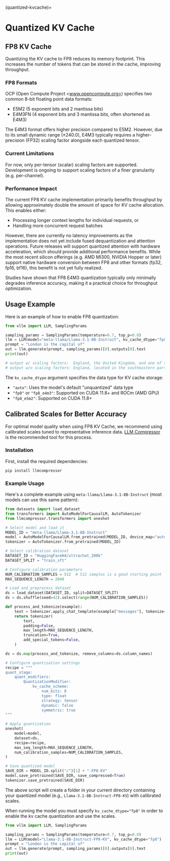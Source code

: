 (quantized-kvcache)=

# Quantized KV Cache

## FP8 KV Cache

Quantizing the KV cache to FP8 reduces its memory footprint. This increases the number of tokens that can be stored in the cache, improving throughput.

### FP8 Formats

OCP (Open Compute Project <www.opencompute.org>) specifies two common 8-bit floating point data formats:

- E5M2 (5 exponent bits and 2 mantissa bits)
- E4M3FN (4 exponent bits and 3 mantissa bits, often shortened as E4M3)

The E4M3 format offers higher precision compared to E5M2. However, due to its small dynamic range (±240.0), E4M3 typically requires a higher-precision (FP32) scaling factor alongside each quantized tensor.

### Current Limitations

For now, only per-tensor (scalar) scaling factors are supported. Development is ongoing to support scaling factors of a finer granularity (e.g. per-channel).

### Performance Impact

The current FP8 KV cache implementation primarily benefits throughput by allowing approximately double the amount of space for KV cache allocation. This enables either:

- Processing longer context lengths for individual requests, or
- Handling more concurrent request batches

However, there are currently no latency improvements as the implementation does not yet include fused dequantization and attention operations. Future releases will support quantized attention with hardware acceleration, which should provide additional performance benefits. While the most recent silicon offerings (e.g. AMD MI300, NVIDIA Hopper or later) support native hardware conversion between FP8 and other formats (fp32, fp16, bf16), this benefit is not yet fully realized.

Studies have shown that FP8 E4M3 quantization typically only minimally degrades inference accuracy, making it a practical choice for throughput optimization.

## Usage Example

Here is an example of how to enable FP8 quantization:

```python
from vllm import LLM, SamplingParams

sampling_params = SamplingParams(temperature=0.7, top_p=0.8)
llm = LLM(model="meta-llama/Llama-3.1-8B-Instruct", kv_cache_dtype="fp8")
prompt = "London is the capital of"
out = llm.generate(prompt, sampling_params)[0].outputs[0].text
print(out)

# output w/ scaling factors:  England, the United Kingdom, and one of the world's leading financial,
# output w/o scaling factors: England, located in the southeastern part of the country. It is known
```

The `kv_cache_dtype` argument specifies the data type for KV cache storage:
- `"auto"`: Uses the model's default "unquantized" data type
- `"fp8"` or `"fp8_e4m3"`: Supported on CUDA 11.8+ and ROCm (AMD GPU)
- `"fp8_e5m2"`: Supported on CUDA 11.8+

## Calibrated Scales for Better Accuracy

For optimal model quality when using FP8 KV Cache, we recommend using calibrated scales tuned to representative inference data. [LLM Compressor](https://github.com/vllm-project/llm-compressor/) is the recommended tool for this process.

### Installation

First, install the required dependencies:

```console
pip install llmcompressor
```

### Example Usage

Here's a complete example using `meta-llama/Llama-3.1-8B-Instruct` (most models can use this same pattern):

```python
from datasets import load_dataset
from transformers import AutoModelForCausalLM, AutoTokenizer
from llmcompressor.transformers import oneshot

# Select model and load it
MODEL_ID = "meta-llama/Llama-3.1-8B-Instruct"
model = AutoModelForCausalLM.from_pretrained(MODEL_ID, device_map="auto", torch_dtype="auto")
tokenizer = AutoTokenizer.from_pretrained(MODEL_ID)

# Select calibration dataset
DATASET_ID = "HuggingFaceH4/ultrachat_200k"
DATASET_SPLIT = "train_sft"

# Configure calibration parameters
NUM_CALIBRATION_SAMPLES = 512  # 512 samples is a good starting point
MAX_SEQUENCE_LENGTH = 2048

# Load and preprocess dataset
ds = load_dataset(DATASET_ID, split=DATASET_SPLIT)
ds = ds.shuffle(seed=42).select(range(NUM_CALIBRATION_SAMPLES))

def process_and_tokenize(example):
    text = tokenizer.apply_chat_template(example["messages"], tokenize=False)
    return tokenizer(
        text,
        padding=False,
        max_length=MAX_SEQUENCE_LENGTH,
        truncation=True,
        add_special_tokens=False,
    )

ds = ds.map(process_and_tokenize, remove_columns=ds.column_names)

# Configure quantization settings
recipe = """
quant_stage:
    quant_modifiers:
        QuantizationModifier:
            kv_cache_scheme:
                num_bits: 8
                type: float
                strategy: tensor
                dynamic: false
                symmetric: true
"""

# Apply quantization
oneshot(
    model=model,
    dataset=ds,
    recipe=recipe,
    max_seq_length=MAX_SEQUENCE_LENGTH,
    num_calibration_samples=NUM_CALIBRATION_SAMPLES,
)

# Save quantized model
SAVE_DIR = MODEL_ID.split("/")[1] + "-FP8-KV"
model.save_pretrained(SAVE_DIR, save_compressed=True)
tokenizer.save_pretrained(SAVE_DIR)
```

The above script will create a folder in your current directory containing your quantized model (e.g., `Llama-3.1-8B-Instruct-FP8-KV`) with calibrated scales.

When running the model you must specify `kv_cache_dtype="fp8"` in order to enable the kv cache quantization and use the scales.

```python
from vllm import LLM, SamplingParams

sampling_params = SamplingParams(temperature=0.7, top_p=0.8)
llm = LLM(model="Llama-3.1-8B-Instruct-FP8-KV", kv_cache_dtype="fp8")
prompt = "London is the capital of"
out = llm.generate(prompt, sampling_params)[0].outputs[0].text
print(out)
```
